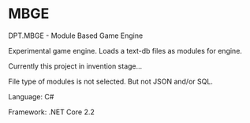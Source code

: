 # MBGE
DPT.MBGE - Module Based Game Engine 

Experimental game engine. Loads a text-db files as modules for engine. 

Currently this project in invention stage... 

File type of modules is not selected. But not JSON and/or SQL. 



Language: C#

Framework: .NET Core 2.2
